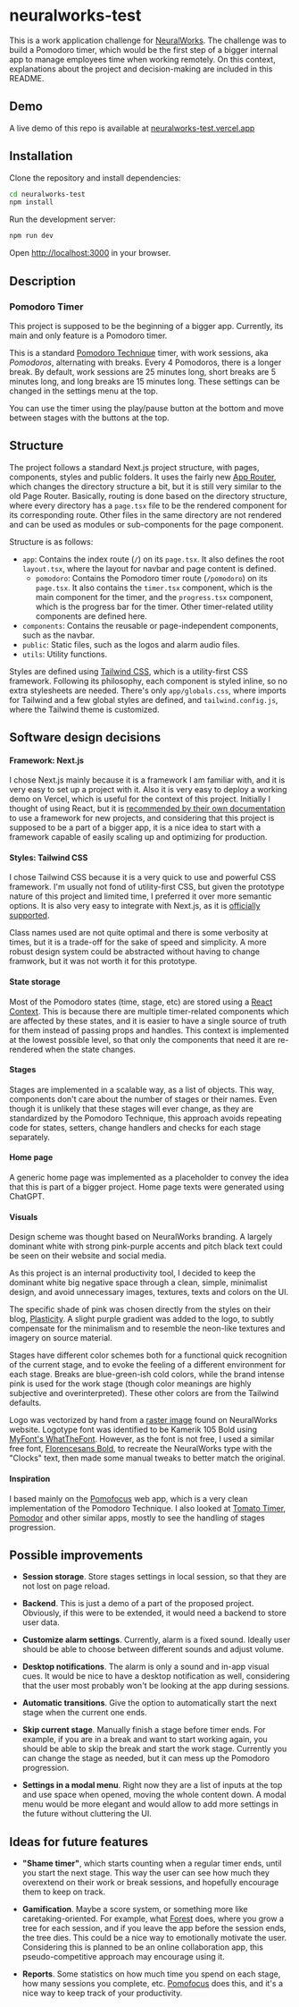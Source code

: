 # neuralworks-test

This is a work application challenge for [NeuralWorks](https://neuralworks.cl/). The challenge was to build a Pomodoro timer, which would be the first step of a bigger internal app to manage employees time when working remotely. On this context, explanations about the project and decision-making are included in this README.
## Demo
A live demo of this repo is available at [neuralworks-test.vercel.app](https://neuralworks-test.vercel.app/)

## Installation
Clone the repository and install dependencies:
```bash
cd neuralworks-test
npm install
```
Run the development server:
```bash
npm run dev
```
Open [http://localhost:3000](http://localhost:3000) in your browser.

## Description
### Pomodoro Timer
This project is supposed to be the beginning of a bigger app. Currently, its main and only feature is a Pomodoro timer.

This is a standard [Pomodoro Technique](https://en.wikipedia.org/wiki/Pomodoro_Technique) timer, with work sessions, aka *Pomodoros*, alternating with breaks. Every 4 Pomodoros, there is a longer break. By default, work sessions are 25 minutes long, short breaks are 5 minutes long, and long breaks are 15 minutes long. These settings can be changed in the settings menu at the top.

You can use the timer using the play/pause button at the bottom and move between stages with the buttons at the top.

## Structure
The project follows a standard Next.js project structure, with pages, components, styles and public folders. It uses the fairly new [App Router](https://nextjs.org/docs/app), which changes the directory structure a bit, but it is still very similar to the old Page Router. Basically, routing is done based on the directory structure, where every directory has a `page.tsx` file to be the rendered component for its corresponding route. Other files in the same directory are not rendered and can be used as modules or sub-components for the page component.

Structure is as follows:
- `app`: Contains the index route (`/`) on its `page.tsx`. It also defines the root `layout.tsx`, where the layout for navbar and page content is defined.
  - `pomodoro`: Contains the Pomodoro timer route (`/pomodoro`) on its `page.tsx`. It also contains the `timer.tsx` component, which is the main component for the timer, and the `progress.tsx` component, which is the progress bar for the timer. Other timer-related utility components are defined here.
- `components`: Contains the reusable or page-independent components, such as the navbar.
- `public`: Static files, such as the logos and alarm audio files.
- `utils`: Utility functions.

Styles are defined using [Tailwind CSS](https://tailwindcss.com/), which is a utility-first CSS framework. Following its philosophy, each component is styled inline, so no extra stylesheets are needed. There's only `app/globals.css`, where imports for Tailwind and a few global styles are defined, and `tailwind.config.js`, where the Tailwind theme is customized.

## Software design decisions
#### Framework: Next.js
I chose Next.js mainly because it is a framework I am familiar with, and it is very easy to set up a project with it. Also it is very easy to deploy a working demo on Vercel, which is useful for the context of this project. Initially I thought of using React, but it is [recommended by their own documentation](https://react.dev/learn/start-a-new-react-project) to use a framework for new projects, and considering that this project is supposed to be a part of a bigger app, it is a nice idea to start with a framework capable of easily scaling up and optimizing for production.

#### Styles: Tailwind CSS
I chose Tailwind CSS because it is a very quick to use and powerful CSS framework. I'm usually not fond of utility-first CSS, but given the prototype nature of this project and limited time, I preferred it over more semantic options. It is also very easy to integrate with Next.js, as it is [officially supported](https://tailwindcss.com/docs/guides/nextjs).

Class names used are not quite optimal and there is some verbosity at times, but it is a trade-off for the sake of speed and simplicity. A more robust design system could be abstracted without having to change framwork, but it was not worth it for this prototype.

#### State storage
Most of the Pomodoro states (time, stage, etc) are stored using a [React Context](https://react.dev/learn/passing-data-deeply-with-context). This is because there are multiple timer-related components which are affected by these states, and it is easier to have a single source of truth for them instead of passing props and handles. This context is implemented at the lowest possible level, so that only the components that need it are re-rendered when the state changes.

#### Stages
Stages are implemented in a scalable way, as a list of objects. This way, components don't care about the number of stages or their names. Even though it is unlikely that these stages will ever change, as they are standardized by the Pomodoro Technique, this approach avoids repeating code for states, setters, change handlers and checks for each stage separately.

#### Home page
A generic home page was implemented as a placeholder to convey the idea that this is part of a bigger project. Home page texts were generated using ChatGPT.

#### Visuals
Design scheme was thought based on NeuralWorks branding. A largely dominant white with strong pink-purple accents and pitch black text could be seen on their website and social media.

As this project is an internal productivity tool, I decided to keep the dominant white big negative space through a clean, simple, minimalist design, and avoid unnecessary images, textures, texts and colors on the UI.

The specific shade of pink was chosen directly from the styles on their blog, [Plasticity](https://plasticity.neuralworks.cl/). A slight purple gradient was added to the logo, to subtly compensate for the minimalism and to resemble the neon-like textures and imagery on source material.

Stages have different color schemes both for a functional quick recognition of the current stage, and to evoke the feeling of a different environment for each stage. Breaks are blue-green-ish cold colors, while the brand intense pink is used for the work stage (though color meanings are highly subjective and overinterpreted). These other colors are from the Tailwind defaults.

Logo was vectorized by hand from a [raster image](https://neuralworks.cl/wp-content/uploads/2021/07/logo-2-1024x176.png) found on NeuralWorks website. Logotype font was identified to be Kamerik 105 Bold using [MyFont's WhatTheFont](https://www.myfonts.com/pages/whatthefont). However, as the font is not free, I used a similar free font, [Florencesans Bold](https://www.dafont.com/es/florencesans.font), to recreate the NeuralWorks type with the "Clocks" text, then made some manual tweaks to better match the original.

#### Inspiration
I based mainly on the [Pomofocus](https://pomofocus.io/) web app, which is a very clean implementation of the Pomodoro Technique. I also looked at [Tomato Timer](https://tomato-timer.com/), [Pomodor](https://pomodor.app/timer) and other similar apps, mostly to see the handling of stages progression.

## Possible improvements
- **Session storage**. Store stages settings in local session, so that they are not lost on page reload.

- **Backend**. This is just a demo of a part of the proposed project. Obviously, if this were to be extended, it would need a backend to store user data.

- **Customize alarm settings**. Currently, alarm is a fixed sound. Ideally user should be able to choose between different sounds and adjust volume.

- **Desktop notifications**. The alarm is only a sound and in-app visual cues. It would be nice to have a desktop notification as well, considering that the user most probably won't be looking at the app during sessions.

- **Automatic transitions**. Give the option to automatically start the next stage when the current one ends.

- **Skip current stage**. Manually finish a stage before timer ends. For example, if you are in a break and want to start working again, you should be able to skip the break and start the work stage. Currently you can change the stage as needed, but it can mess up the Pomodoro progression.

- **Settings in a modal menu**. Right now they are a list of inputs at the top and use space when opened, moving the whole content down. A modal menu would be more elegant and would allow to add more settings in the future without cluttering the UI.

## Ideas for future features
- **"Shame timer"**, which starts counting when a regular timer ends, until you start the next stage. This way the user can see how much they overextend on their work or break sessions, and hopefully encourage them to keep on track.

- **Gamification**. Maybe a score system, or something more like caretaking-oriented. For example, what [Forest](https://www.forestapp.cc/) does, where you grow a tree for each session, and if you leave the app before the session ends, the tree dies. This could be a nice way to emotionally motivate the user. Considering this is planned to be an online collaboration app, this pseudo-competitive approach may encourage using it.

- **Reports**. Some statistics on how much time you spend on each stage, how many sessions you complete, etc. [Pomofocus](https://pomofocus.io/) does this, and it's a nice way to keep track of your productivity.